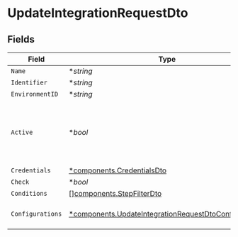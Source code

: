 # UpdateIntegrationRequestDto


## Fields

| Field                                                                                                                         | Type                                                                                                                          | Required                                                                                                                      | Description                                                                                                                   |
| ----------------------------------------------------------------------------------------------------------------------------- | ----------------------------------------------------------------------------------------------------------------------------- | ----------------------------------------------------------------------------------------------------------------------------- | ----------------------------------------------------------------------------------------------------------------------------- |
| `Name`                                                                                                                        | **string*                                                                                                                     | :heavy_minus_sign:                                                                                                            | N/A                                                                                                                           |
| `Identifier`                                                                                                                  | **string*                                                                                                                     | :heavy_minus_sign:                                                                                                            | N/A                                                                                                                           |
| `EnvironmentID`                                                                                                               | **string*                                                                                                                     | :heavy_minus_sign:                                                                                                            | N/A                                                                                                                           |
| `Active`                                                                                                                      | **bool*                                                                                                                       | :heavy_minus_sign:                                                                                                            | If the integration is active the validation on the credentials field will run                                                 |
| `Credentials`                                                                                                                 | [*components.CredentialsDto](../../models/components/credentialsdto.md)                                                       | :heavy_minus_sign:                                                                                                            | N/A                                                                                                                           |
| `Check`                                                                                                                       | **bool*                                                                                                                       | :heavy_minus_sign:                                                                                                            | N/A                                                                                                                           |
| `Conditions`                                                                                                                  | [][components.StepFilterDto](../../models/components/stepfilterdto.md)                                                        | :heavy_minus_sign:                                                                                                            | N/A                                                                                                                           |
| `Configurations`                                                                                                              | [*components.UpdateIntegrationRequestDtoConfigurations](../../models/components/updateintegrationrequestdtoconfigurations.md) | :heavy_minus_sign:                                                                                                            | Configurations for the integration                                                                                            |